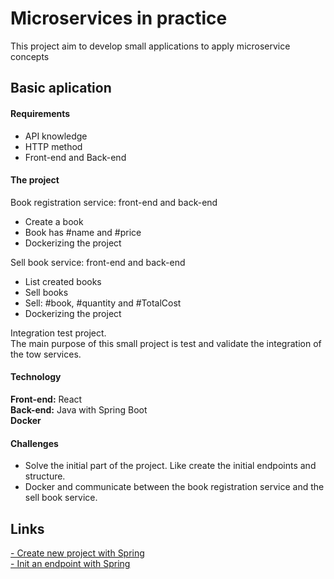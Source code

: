 # Microservices in practice
This project aim to develop small applications to apply microservice concepts

## Basic aplication

#### Requirements 
- API knowledge
- HTTP method
- Front-end and Back-end 

#### The project
Book registration service: front-end and back-end
  - Create a book
  - Book has #name and #price
  - Dockerizing the project

Sell book service: front-end and back-end
  - List created books
  - Sell books
  - Sell: #book, #quantity and #TotalCost 
  - Dockerizing the project

Integration test project.  
The main purpose of this small project is test and validate the integration of the tow services.

#### Technology

**Front-end:** React  
**Back-end:** Java with Spring Boot  
**Docker**

#### Challenges

- Solve the initial part of the project. Like create the initial endpoints and structure. 
- Docker and communicate between the book registration service and the sell book service.  


## Links

[- Create new project with Spring](https://start.spring.io/)  
[- Init an endpoint with Spring](https://spring.io/guides/gs/rest-service/)
